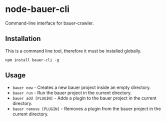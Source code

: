 # node-bauer-cli
Command-line interface for bauer-crawler.

## Installation

This is a command line tool, therefore it must be installed globally.

`npm install bauer-cli -g`

## Usage

 * `bauer new` - Creates a new bauer project inside an empty directory.
 * `bauer run` - Run the bauer project in the current directory.
 * `bauer add [PLUGIN]` - Adds a plugin to the bauer project in the current directory.
 * `bauer remove [PLUGIN]` - Removes a plugin from the bauer project in the current directory.
